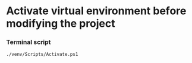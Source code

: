 # Activate virtual environment before modifying the project

### Terminal script
``` 
./venv/Scripts/Activate.ps1 
```
